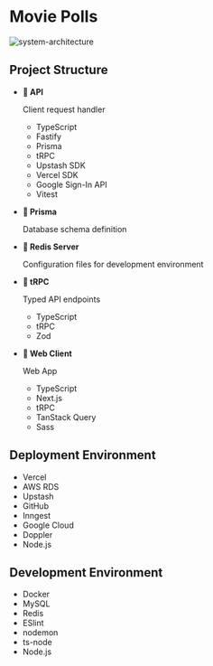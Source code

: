 # Movie Polls

![system-architecture](https://github.com/edwinsoftwaredev/movie-polls-fastify-nextjs/assets/12868992/fc971570-0efc-43ef-bdcc-bb7267b3eba7)

## Project Structure

- **📁 API**

  Client request handler

  - TypeScript
  - Fastify
  - Prisma
  - tRPC
  - Upstash SDK
  - Vercel SDK
  - Google Sign-In API
  - Vitest

- **📁 Prisma**

  Database schema definition

- **📁 Redis Server**

  Configuration files for development environment

- **📁 tRPC**

  Typed API endpoints

  - TypeScript
  - tRPC
  - Zod

- **📁 Web Client**

  Web App

  - TypeScript
  - Next.js
  - tRPC
  - TanStack Query
  - Sass

## Deployment Environment

- Vercel
- AWS RDS
- Upstash
- GitHub
- Inngest
- Google Cloud
- Doppler
- Node.js

## Development Environment

- Docker
- MySQL
- Redis
- ESlint
- nodemon
- ts-node
- Node.js
